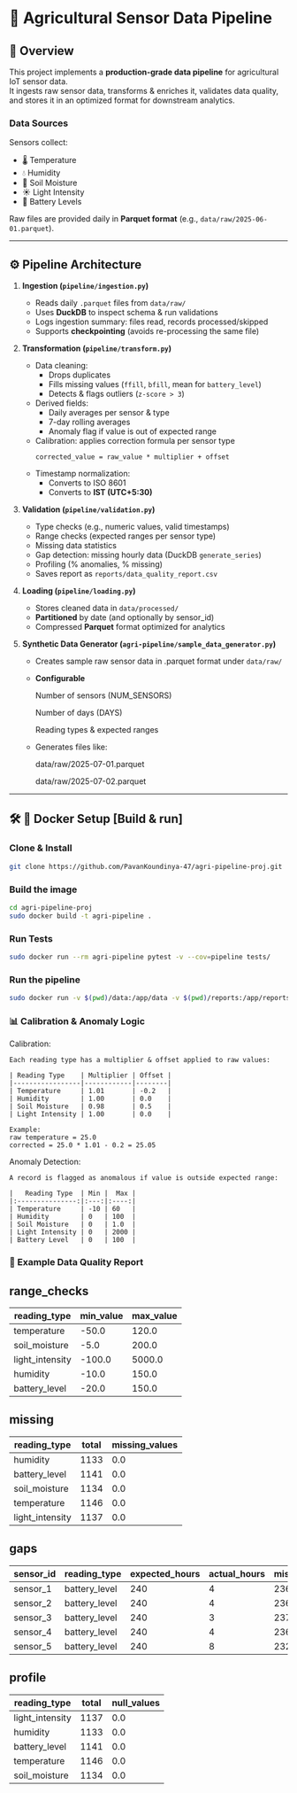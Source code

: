 # 🌱 Agricultural Sensor Data Pipeline

## 📌 Overview
This project implements a **production-grade data pipeline** for agricultural IoT sensor data.  
It ingests raw sensor data, transforms & enriches it, validates data quality, and stores it in an optimized format for downstream analytics.

### Data Sources
Sensors collect:
- 🌡 Temperature  
- 💧 Humidity  
- 🌱 Soil Moisture  
- ☀️ Light Intensity  
- 🔋 Battery Levels  

Raw files are provided daily in **Parquet format** (e.g., `data/raw/2025-06-01.parquet`).

---

## ⚙️ Pipeline Architecture

1. **Ingestion (`pipeline/ingestion.py`)**
   - Reads daily `.parquet` files from `data/raw/`
   - Uses **DuckDB** to inspect schema & run validations
   - Logs ingestion summary: files read, records processed/skipped
   - Supports **checkpointing** (avoids re-processing the same file)

2. **Transformation (`pipeline/transform.py`)**
   - Data cleaning:
     - Drops duplicates
     - Fills missing values (`ffill`, `bfill`, mean for `battery_level`)
     - Detects & flags outliers (`z-score > 3`)
   - Derived fields:
     - Daily averages per sensor & type
     - 7-day rolling averages
     - Anomaly flag if value is out of expected range
   - Calibration: applies correction formula per sensor type  
     ```
     corrected_value = raw_value * multiplier + offset
     ```
   - Timestamp normalization:
     - Converts to ISO 8601
     - Converts to **IST (UTC+5:30)**

3. **Validation (`pipeline/validation.py`)**
   - Type checks (e.g., numeric values, valid timestamps)
   - Range checks (expected ranges per sensor type)
   - Missing data statistics
   - Gap detection: missing hourly data (DuckDB `generate_series`)
   - Profiling (% anomalies, % missing)
   - Saves report as `reports/data_quality_report.csv`

4. **Loading (`pipeline/loading.py`)**
   - Stores cleaned data in `data/processed/`
   - **Partitioned** by date (and optionally by sensor_id)
   - Compressed **Parquet** format optimized for analytics

4. **Synthetic Data Generator (`agri-pipeline/sample_data_generator.py`)**
   - Creates sample raw sensor data in .parquet format under `data/raw/`
   - **Configurable** 

        Number of sensors (NUM_SENSORS)

        Number of days (DAYS)

        Reading types & expected ranges
   - Generates files like:

        data/raw/2025-07-01.parquet

        data/raw/2025-07-02.parquet


---

## 🛠 🐳 Docker Setup [Build & run]

### Clone & Install
```bash
git clone https://github.com/PavanKoundinya-47/agri-pipeline-proj.git
```

### Build the image
```bash
cd agri-pipeline-proj
sudo docker build -t agri-pipeline .
```

### Run Tests
```bash
sudo docker run --rm agri-pipeline pytest -v --cov=pipeline tests/
```

### Run the pipeline
```bash
sudo docker run -v $(pwd)/data:/app/data -v $(pwd)/reports:/app/reports agri-pipeline
```




### 📊 Calibration & Anomaly Logic
Calibration:

    Each reading type has a multiplier & offset applied to raw values:

    | Reading Type    | Multiplier | Offset |
    |-----------------|------------|--------|
    | Temperature     | 1.01       | -0.2   |
    | Humidity        | 1.00       | 0.0    |
    | Soil Moisture   | 0.98       | 0.5    |
    | Light Intensity | 1.00       | 0.0    |
    
    Example:
    raw temperature = 25.0
    corrected = 25.0 * 1.01 - 0.2 = 25.05
    
Anomaly Detection:

    A record is flagged as anomalous if value is outside expected range:

    |   Reading Type  | Min |  Max |
    |:---------------:|:---:|:----:|
    | Temperature     | -10 | 60   |
    | Humidity        | 0   | 100  |
    | Soil Moisture   | 0   | 1.0  |
    | Light Intensity | 0   | 2000 |
    | Battery Level   | 0   | 100  |

### 📑 Example Data Quality Report
## range_checks
| reading_type    | min_value | max_value |
|-----------------|-----------|-----------|
| temperature     | -50.0     | 120.0     |
| soil_moisture   | -5.0      | 200.0     |
| light_intensity | -100.0    | 5000.0    |
| humidity        | -10.0     | 150.0     |
| battery_level   | -20.0     | 150.0     |
## missing
| reading_type    | total | missing_values |
|-----------------|-------|----------------|
| humidity        | 1133  | 0.0            |
| battery_level   | 1141  | 0.0            |
| soil_moisture   | 1134  | 0.0            |
| temperature     | 1146  | 0.0            |
| light_intensity | 1137  | 0.0            |

## gaps
| sensor_id | reading_type    | expected_hours | actual_hours | missing_hours |
|-----------|-----------------|----------------|--------------|---------------|
| sensor_1  | battery_level   | 240            | 4            | 236           |
| sensor_2  | battery_level   | 240            | 4            | 236           |
| sensor_3  | battery_level   | 240            | 3            | 237           |
| sensor_4  | battery_level   | 240            | 4            | 236           |
| sensor_5  | battery_level   | 240            | 8            | 232           |

## profile
| reading_type    | total | null_values |
|-----------------|-------|-------------|
| light_intensity | 1137  | 0.0         |
| humidity        | 1133  | 0.0         |
| battery_level   | 1141  | 0.0         |
| temperature     | 1146  | 0.0         |
| soil_moisture   | 1134  | 0.0         |



